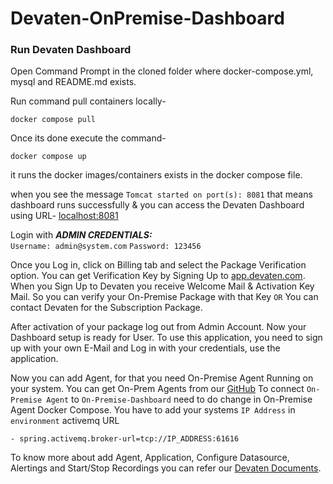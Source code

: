 # Devaten-OnPremise-Dashboard

### Run Devaten Dashboard 

Open Command Prompt in the cloned folder where docker-compose.yml, mysql and README.md exists.

Run command pull containers locally-
```
docker compose pull
```
Once its done execute the command-
```
docker compose up
```
it runs the docker images/containers exists in the docker compose file.

when you see the message ```Tomcat started on port(s): 8081``` that means dashboard runs successfully & you can access the Devaten Dashboard using URL- [localhost:8081](http://localhost:8081/)

Login with 
***ADMIN CREDENTIALS:***  
```Username: admin@system.com```
```Password: 123456```

Once you Log in, click on Billing tab and select the Package Verification option. You can get Verification Key by Signing Up to [app.devaten.com](https://app.devaten.com/). When you Sign Up to Devaten you receive Welcome Mail & Activation Key Mail. So you can verify your On-Premise Package with that Key ```OR```
You can contact Devaten for the Subscription Package.  

After activation of your package log out from Admin Account. Now your Dashboard setup is ready for User. To use this application, you need to sign up with your own E-Mail and Log in with your credentials, use the application.

Now you can add Agent, for that you need On-Premise Agent Running on your system. You can get On-Prem Agents from our [GitHub](https://github.com/devatengit)
To connect ```On-Premise Agent``` to ```On-Premise-Dashboard``` need to do change in On-Premise Agent Docker Compose. You have to add your systems ```IP Address```
in ```environment``` activemq URL

```- spring.activemq.broker-url=tcp://IP_ADDRESS:61616```

To know more about add Agent, Application, Configure Datasource, Alertings and Start/Stop Recordings you can refer our [Devaten Documents](https://app.devaten.com/#/docs/getting_started).


